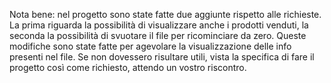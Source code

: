 Nota bene: nel progetto sono state fatte due aggiunte rispetto alle richieste. La prima riguarda la possibilità di visualizzare anche i prodotti venduti, la seconda la possibilità di svuotare il file per ricominciare da zero. Queste modifiche sono state fatte per agevolare la visualizzazione delle info presenti nel file. Se non dovessero risultare utili, vista la specifica di fare il progetto così come richiesto, attendo un vostro riscontro.